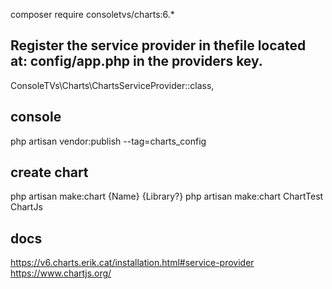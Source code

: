 composer require consoletvs/charts:6.\*

## Register the service provider in thefile located at: config/app.php in the providers key.

ConsoleTVs\Charts\ChartsServiceProvider::class,

## console

php artisan vendor:publish --tag=charts_config

## create chart

php artisan make:chart {Name} {Library?}
php artisan make:chart ChartTest ChartJs

## docs

https://v6.charts.erik.cat/installation.html#service-provider
https://www.chartjs.org/
